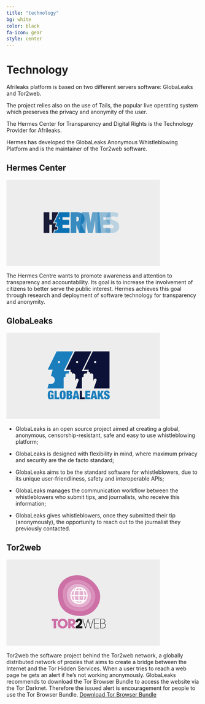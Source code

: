 ```yaml
---
title: "technology"
bg: white
color: black
fa-icon: gear
style: center
---
```


# Technology
Afrileaks platform is based on two different servers software: GlobaLeaks and Tor2web.

The project relies also on the use of Tails, the popular live operating system which preserves the privacy and anonymity of the user.

The Hermes Center for Transparency and Digital Rights is the Technology Provider for Afrileaks.

Hermes has developed the GlobaLeaks Anonymous Whistleblowing Platform and is the maintainer of the Tor2web software.

## Hermes Center

![](img/hermes.png)

The Hermes Centre wants to promote awareness and attention to transparency and accountability. Its goal is to increase the involvement of citizens to better serve the public interest.
Hermes achieves this goal through research and deployment of software technology for transparency and anonymity.

## GlobaLeaks

![](img/globaleaks.png)

* GlobaLeaks is an open source project aimed at creating a global, anonymous, censorship-resistant, safe and easy to use whistleblowing platform;
+ GlobaLeaks is designed with flexibility in mind, where maximum privacy and security are the de facto standard;
- GlobaLeaks aims to be the standard software for whistleblowers, due to its unique user-friendliness, safety and interoperable APIs;
* GlobaLeaks manages the communication workflow between the whistleblowers who submit tips, and journalists, who receive this information;
+ GlobaLeaks gives whistleblowers, once they submitted their tip (anonymously), the opportunity to reach out to the journalist they previously contacted.

## Tor2web

![](img/tor2web.png)

Tor2web the software project behind the Tor2web network, a globally distributed network of proxies that aims to create a bridge between the Internet and the Tor Hidden Services. When a user tries to reach a web page he gets an alert if he’s not working anonymously. GlobaLeaks recommends to download the Tor Browser Bundle to access the website via the Tor Darknet. Therefore the issued alert is encouragement for people to use the Tor Browser Bundle.
[Download Tor Browser Bundle](https://www.torproject.org/download/download-easy.html.en)
